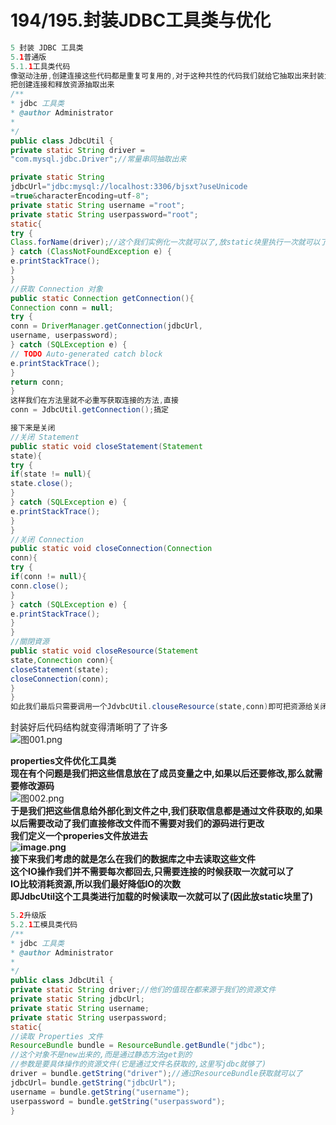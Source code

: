# 194/195.封装JDBC工具类与优化


```java
5 封装 JDBC 工具类
5.1普通版
5.1.1工具类代码
像驱动注册,创建连接这些代码都是重复可复用的,对于这种共性的代码我们就给它抽取出来封装为一个工具类
把创建连接和释放资源抽取出来
/**
* jdbc 工具类
* @author Administrator
*
*/
public class JdbcUtil {
private static String driver =
"com.mysql.jdbc.Driver";//常量串同抽取出来

private static String
jdbcUrl="jdbc:mysql://localhost:3306/bjsxt?useUnicode
=true&characterEncoding=utf-8";
private static String username ="root";
private static String userpassword="root";
static{
try {
Class.forName(driver);//这个我们实例化一次就可以了,放static块里执行一次就可以了
} catch (ClassNotFoundException e) {
e.printStackTrace();
}
}
//获取 Connection 对象
public static Connection getConnection(){
Connection conn = null;
try {
conn = DriverManager.getConnection(jdbcUrl,
username, userpassword);
} catch (SQLException e) {
// TODO Auto-generated catch block
e.printStackTrace();
}
return conn;
}
这样我们在方法里就不必重写获取连接的方法,直接
conn = JdbcUtil.getConnection();搞定

接下来是关闭
//关闭 Statement
public static void closeStatement(Statement
state){
try {
if(state != null){
state.close();
}
} catch (SQLException e) {
e.printStackTrace();
}
}
//关闭 Connection
public static void closeConnection(Connection
conn){
try {
if(conn != null){
conn.close();
}
} catch (SQLException e) {
e.printStackTrace();
}
}
//關閉資源
public static void closeResource(Statement
state,Connection conn){
closeStatement(state);
closeConnection(conn);
}
}
如此我们最后只需要调用一个JdvbcUtil.clouseResource(state,conn)即可把资源给关闭了


```

封装好后代码结构就变得清晰明了了许多<br />![图001.png](https://cdn.nlark.com/yuque/0/2019/png/349894/1561174311236-3e021602-4169-4d96-a647-8b9e38e42b89.png#align=left&display=inline&height=517&name=%E5%9B%BE001.png&originHeight=517&originWidth=1436&size=418200&status=done&width=1436)


**properties文件优化工具类**<br />**现在有个问题是我们把这些信息放在了成员变量之中,如果以后还要修改,那么就需要修改源码**<br />![图002.png](https://cdn.nlark.com/yuque/0/2019/png/349894/1561172764738-10e6eb90-44cb-4919-bfa1-4b2ea3186bdd.png#align=left&display=inline&height=130&name=%E5%9B%BE002.png&originHeight=130&originWidth=1073&size=175194&status=done&width=1073)<br />**于是我们把这些信息给外部化到文件之中,我们获取信息都是通过文件获取的,如果以后需要改动了我们直接修改文件而不需要对我们的源码进行更改**<br />**我们定义一个properies文件放进去**<br />**![image.png](https://cdn.nlark.com/yuque/0/2019/png/349894/1561172577737-3dd03a46-b029-42f0-94f4-34183df92146.png#align=left&display=inline&height=163&name=image.png&originHeight=325&originWidth=883&size=156756&status=done&width=441.5)**<br />**接下来我们考虑的就是怎么在我们的数据库之中去读取这些文件**<br />**这个IO操作我们并不需要每次都回去,只需要连接的时候获取一次就可以了**<br />**IO比较消耗资源,所以我们最好降低IO的次数**<br />**即JdbcUtil这个工具类进行加载的时候读取一次就可以了(因此放static块里了)**
```java
5.2升级版
5.2.1工模具类代码
/**
* jdbc 工具类
* @author Administrator
*
*/
public class JdbcUtil {
private static String driver;//他们的值现在都来源于我们的资源文件
private static String jdbcUrl;
private static String username;
private static String userpassword;
static{
//读取 Properties 文件
ResourceBundle bundle = ResourceBundle.getBundle("jdbc");
//这个对象不是new出来的,而是通过静态方法get到的
//参数是要具体操作的资源文件(它是通过文件名获取的,这里写jdbc就够了)
driver = bundle.getString("driver");//通过ResourceBundle获取就可以了
jdbcUrl= bundle.getString("jdbcUrl");
username = bundle.getString("username");
userpassword = bundle.getString("userpassword");
}
```

